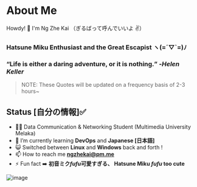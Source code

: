 # About Me

Howdy! 👋 I'm Ng Zhe Kai （ぎるばって呼んでいいよ ✌️）

### Hatsune Miku Enthusiast and the Great Escapist ヽ(=´▽`=)ﾉ

### <q>Life is either a daring adventure, or it is nothing.</q> -<em>Helen Keller</em>
> NOTE: These Quotes will be updated on a frequency basis of 2-3 hours~

## Status [自分の情報]✅

- 🙍‍♂️ Data Communication & Networking Student (Multimedia University Melaka)
- 🌱 I’m currently learning **DevOps** and **Japanese [日本語]**
- 😺 Switched between **Linux** and **Windows** back and forth !
- 📫 How to reach me <a href=mailto:ngzhekai@pm.me>**ngzhekai@pm.me**</a>
- ⚡ Fun fact :arrow_right: **初音ミク*fufu*可愛すぎる、 Hatsune Miku *fufu* too cute**

![image](https://user-images.githubusercontent.com/61905056/165332700-d0be53f6-171c-40be-9e4c-874cafd34252.png)
